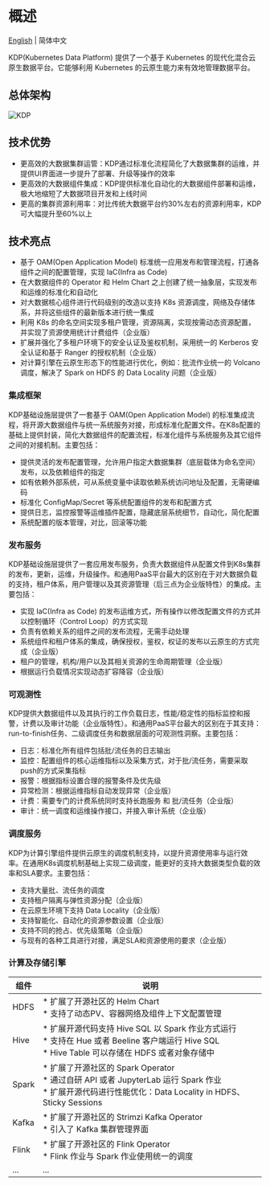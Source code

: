 # 概述

[English](../../en/getting-started/overview.md) | 简体中文

KDP(Kubernetes Data Platform) 提供了一个基于 Kubernetes 的现代化混合云原生数据平台。它能够利用 Kubernetes 的云原生能力来有效地管理数据平台。

## 总体架构
![KDP](https://linktime-public.oss-cn-qingdao.aliyuncs.com/linktime-homepage/kdp/kdp-archi.png)

## 技术优势
* 更高效的大数据集群运管：KDP通过标准化流程简化了大数据集群的运维，并提供UI界面进一步提升了部署、升级等操作的效率
* 更高效的大数据组件集成：KDP提供标准化自动化的大数据组件部署和运维，极大地缩短了大数据项目开发和上线时间
* 更高的集群资源利用率：对比传统大数据平台约30%左右的资源利用率，KDP可大幅提升至60%以上

## 技术亮点
* 基于 OAM(Open Application Model) 标准统一应用发布和管理流程，打通各组件之间的配置管理，实现 IaC(Infra as Code)
* 在大数据组件的 Operator 和 Helm Chart 之上创建了统一抽象层，实现发布和运维的标准化和自动化
* 对大数据核心组件进行代码级别的改造以支持 K8s 资源调度，网络及存储体系，并将这些组件的最新版本进行统一集成
* 利用 K8s 的命名空间实现多租户管理，资源隔离，实现按需动态资源配置，并实现了资源使用统计计费组件（企业版）
* 扩展并强化了多租户环境下的安全认证及鉴权机制，采用统一的 Kerberos 安全认证和基于 Ranger 的授权机制（企业版）
* 对计算引擎在云原生形态下的性能进行优化，例如：批流作业统一的 Volcano 调度，解决了 Spark on HDFS 的 Data Locality 问题（企业版）

### 集成框架
KDP基础设施层提供了一套基于 OAM(Open Application Model) 的标准集成流程，将开源大数据组件与统一系统服务对接，形成标准化配置文件。在K8s配置的基础上提供封装，简化大数据组件的配置流程，标准化组件与系统服务及其它组件之间的对接机制。主要包括：
* 提供灵活的发布配置管理，允许用户指定大数据集群（底层载体为命名空间）发布，以及依赖组件的指定
* 如有依赖外部系统，可从系统变量中读取依赖系统访问地址及配置，无需硬编码
* 标准化 ConfigMap/Secret 等系统配置组件的发布和配置方式
* 提供日志，监控报警等运维插件配置，隐藏底层系统细节，自动化，简化配置
* 系统配置的版本管理，对比，回滚等功能

### 发布服务
KDP基础设施层提供了一套应用发布服务，负责大数据组件从配置文件到K8s集群的发布，更新，运维，升级操作。和通用PaaS平台最大的区别在于对大数据负载的支持，租户体系，用户管理以及其资源管理（后三点为企业版特性）的集成。主要包括：
* 实现 IaC(Infra as Code) 的发布运维方式，所有操作以修改配置文件的方式并以控制循环（Control Loop）的方式实现
* 负责有依赖关系的组件之间的发布流程，无需手动处理
* 系统组件和租户体系的集成，确保授权，鉴权，权证的发布以云原生的方式完成（企业版）
* 租户的管理，机构/用户以及其相关资源的生命周期管理（企业版）
* 根据运行负载情况实现动态扩容降容（企业版）

### 可观测性
KDP提供大数据组件以及其执行的工作负载日志，性能/稳定性的指标监控和报警，计费以及审计功能（企业版特性）。和通用PaaS平台最大的区别在于其支持：run-to-finish任务、二级调度任务和数据层面的可观测性洞察。主要包括：
* 日志：标准化所有组件包括批/流任务的日志输出
* 监控：配置组件的核心运维指标以及采集方式，对于批/流任务，需要采取push的方式采集指标
* 报警：根据指标设置合理的报警条件及优先级
* 异常检测：根据运维指标自动发现异常（企业版）
* 计费：需要专门的计费系统同时支持长跑服务 和 批/流任务（企业版）
* 审计：统一调度和运维操作接口，并接入审计系统（企业版）

### 调度服务
KDP为计算引擎组件提供云原生的调度机制支持，以提升资源使用率与运行效率。在通用K8s调度机制基础上实现二级调度，能更好的支持大数据类型负载的效率和SLA要求。主要包括：
* 支持大量批、流任务的调度
* 支持租户隔离与弹性资源分配（企业版）
* 在云原生环境下支持 Data Locality（企业版）
* 支持智能化、自动化的资源参数设置（企业版）
* 支持不同的抢占、优先级策略（企业版）
* 与现有的各种工具进行对接，满足SLA和资源使用的要求（企业版）

### 计算及存储引擎
| 组件 | 说明 |
| --- | --- |
| HDFS | * 扩展了开源社区的 Helm Chart <br> * 支持了动态PV、容器网络及组件上下文配置管理 |
| Hive | * 扩展开源代码支持 Hive SQL 以 Spark 作业方式运行 <br> * 支持在 Hue 或者 Beeline 客户端运行 Hive SQL <br> * Hive Table 可以存储在 HDFS 或者对象存储中 |
| Spark | * 扩展了开源社区的 Spark Operator <br> * 通过自研 API 或者 JupyterLab 运行 Spark 作业 <br> * 扩展开源代码进行性能优化：Data Locality in HDFS、Sticky Sessions |
| Kafka | * 扩展了开源社区的 Strimzi Kafka Operator <br> * 引入了 Kafka 集群管理界面 |
| Flink | * 扩展了开源社区的 Flink Operator <br> * Flink 作业与 Spark 作业使用统一的调度 |
| ... | ... |